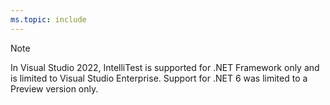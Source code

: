 ```yaml
---
ms.topic: include
---
```

> [!NOTE]
> In Visual Studio 2022, IntelliTest is supported for .NET Framework only and is limited to Visual Studio Enterprise. Support for .NET 6 was limited to a Preview version only.
